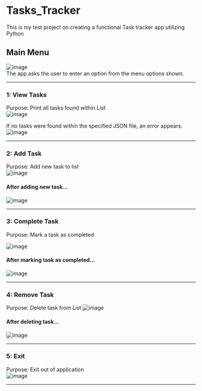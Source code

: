 # Tasks_Tracker
This is my test project on creating a functional Task tracker app utilizing Python

## Main Menu
![image](https://github.com/user-attachments/assets/41721c2a-8161-4752-80ae-6842a95039f6)  
The app asks the user to enter an option from the menu options shown.  

-----  
  ### 1: View Tasks
  Purpose: Print all tasks found within List  
  ![image](https://github.com/user-attachments/assets/a782e53c-66f3-4ae1-ab09-87edee4ec1c2)  

  If no tasks were found within the specified JSON file, an error appears.  
![image](https://github.com/user-attachments/assets/f1c1a7d8-5233-4672-8172-864e803cddfa)  

-----  
### 2: Add Task  
Purpose: Add new task to list  
![image](https://github.com/user-attachments/assets/30f99e24-dd7e-49e8-89ca-ce9c441484c3)  

#### After adding new task...  
![image](https://github.com/user-attachments/assets/dcbf2670-07c7-4daf-bbbc-1fdc4829077f)  

----- 
### 3: Complete Task  
Purpose: Mark a task as completed  

![image](https://github.com/user-attachments/assets/9164e9a5-ad7a-4501-935a-64314c656380)  

#### After marking task as completed...  
![image](https://github.com/user-attachments/assets/19d1c38d-3396-429f-a0ae-01115ebea6b0)  

-----  
### 4: Remove Task
Purpose: Delete task from List
![image](https://github.com/user-attachments/assets/7480c9b2-0a47-4209-bb32-1cd41b1ba8dd)  
#### After deleting task...  
![image](https://github.com/user-attachments/assets/99865fdb-a4e1-4580-aba0-3e0bb1605ce8)  

-----  
### 5: Exit
Purpose: Exit out of application  
![image](https://github.com/user-attachments/assets/537fed31-54b8-4beb-98a5-254b5db2a171)  

-----  
